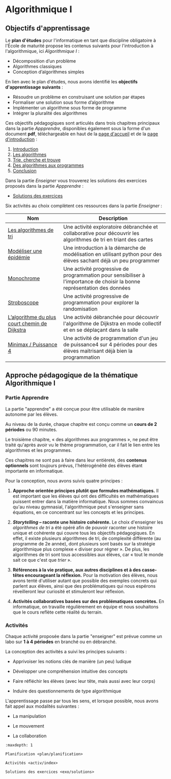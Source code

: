 # Algorithmique I

<!--
Le plan d'études pour l'informatique en tant que discipline obligatoire à l'École de maturité propose les contenus suivants pour **l'introduction à l'algorithmique**, ici appelée algorithmique I : 

- Décomposition d’un problème
- Algorithmes classiques
- Conception d’algorithmes simples

## Objectifs de la thématique


À la fin de ce chapitre, vous saurez ce qu'est un algorithme et vous serez capable de transcrire des algorithmes en programmes. Vous saurez résoudre des problèmes, en décomposant leur solution en étapes à suivre. Vous verrez également que pour un même problème, on peut avoir plusieurs solutions avec des propriétés, avantages et désavantages différents. 

- Se familiariser avec la notion d’algorithme.
- Savoir résoudre des problèmes, en décomposant leur solution en étapes à suivre.
- Savoir que pour un même problème, on peut avoir plusieurs solutions avec différents propriétés, - avantages et désavantages.
- Être capable de transcrire un algorithme dans un programme.
-->

## Objectifs d'apprentissage 

Le **plan d'études** pour l'informatique en tant que discipline obligatoire à l'École de maturité propose les contenus suivants pour l'introduction à l'algorithmique, ici *Algorithmique I* : 

- Décomposition d’un problème
- Algorithmes classiques
- Conception d’algorithmes simples

En lien avec le plan d'études, nous avons identifié les **objectifs d'apprentissage suivants** :


- Résoudre un problème en construisant une solution par étapes
- Formaliser une solution sous forme d’algorithme
- Implémenter un algorithme sous forme de programme
- Intégrer la pluralité des algorithmes


Ces objectifs pédagogiques sont articulés dans trois chapitres principaux dans la partie *Appprendre*, disponibles également sous la forme d'un document **pdf**, téléchargeable en haut de la <a href="../../appr/algo1/index.html">page d'accueil</a> et de la <a href="../../appr/algo1/intro.html">page d'introduction</a> :

1. <a href="../../appr/algo1/intro.html"> Introduction </a>
2. <a href="../../appr/algo1/algorithmes.html">  Les algorithmes </a>
3. <a href="../../appr/algo1/tri.html"> Trie, cherche et trouve</a>
4. <a href="../../appr/algo1/algo-progs.html">  Des algorithmes aux programmes</a>
5. <a href="../../appr/algo1/conclusion.html">  Conclusion</a>

Dans la partie *Enseigner* vous trouverez les solutions des exercices proposés dans la partie *Appprendre* :

- <a href="../algo1/exo/solutions.html"> Solutions des exercices  </a>

Six activités au choix complètent ces ressources dans la partie *Enseigner* :

|Nom    | Description |
|-------|---------|
| <a href="../algo1/activ/algo-tri.html"> Les algorithmes de tri  </a>| Une activité exploratoire débranchée et collaborative pour découvrir les algorithmes de tri en triant des cartes|
| <a href="../algo1/activ/epidemie/index.html"> Modéliser une épidémie </a>| Une introduction à la démarche de modélisation en utilisant python pour des élèves sachant déjà un peu programmer |
| <a href="../algo1/activ/monochrome.html"> Monochrome </a>| Une activité progressive de programmation pour sensibiliser à l'importance de choisir la bonne représentation des données |
| <a href="../algo1/activ/stroboscope.html"> Stroboscope </a>| Une activité progressive de programmation pour explorer la randomisation |
|<a href="../algo1/activ/dijkstra.html"> L’algorithme du plus court chemin de Dijkstra</a>| Une activité débranchée pour découvrir l'algorithme de Dijkstra en mode collectif et en se déplaçant dans la salle |
| <a href="../algo1/activ/puissance4.html"> Minimax / Puissance 4</a>| Une activité de programmation d'un jeu de puissance4 sur 4 périodes pour des élèves maitrisant déjà bien la programmation |





## Approche pédagogique de la thématique Algorithmique I

### Partie Apprendre

La partie "apprendre" a été conçue pour être utilisable de manière autonome par les élèves.

Au niveau de la durée, chaque chapitre est conçu comme un **cours de 2 périodes** ou 90 minutes. 

Le troisième chapitre, « des algorithmes aux programmes », ne peut être traité qu'après avoir vu le thème programmation, car il fait le lien entre les algorithmes et les programmes.

Ces chapitres ne sont pas à faire dans leur entièreté, des **contenus optionnels** sont toujours prévus, l'hétérogénéité des élèves étant importante en informatique. 

Pour la conception, nous avons suivis quatre principes :

1. **Approche orientée principes plutôt que formules mathématiques.** Il est important que les élèves qui ont des difficultés en mathématiques puissent entrer dans la matière informatique. Nous sommes convaincus qu'au niveau gymnasial, l'algorithmique peut s'enseigner sans équations, en ce concentrant sur les concepts et les principes.


2. ***Storytelling* – raconte une histoire cohérente.** Le choix d'enseigner les *algorithmes de tri* a été opéré afin de pouvoir raconter une histoire unique et cohérente qui couvre tous les objectifs pédagogiques. En effet, il existe plusieurs algorithmes de tri, de complexité différente (au programme de 2e année), dont plusieurs sont basés sur la stratégie algorithmique plus complexe « diviser pour régner ». De plus, les algorithmes de tri sont tous accessibles aux élèves, car « tout le monde sait ce que c'est que *trier* ».

3. **Références à la vie pratique, aux autres disciplines et à des casse-têtes encourageant la réflexion.** Pour la motivation des élèves, nous avons tenté d'utiliser autant que possible des exemples concrets qui parlent aux élèves, ainsi que des problématiques qui nous espérons réveilleront leur curiosité et stimuleront leur réflexion. 

4. **Activités collaboratives basées sur des problématiques concrètes.** En informatique, on travaille régulièrement en équipe et nous souhaitons que le cours reflète cette réalité du terrain.






### Activités 

Chaque activité proposée dans la partie "enseigner" est prévue comme un labo sur **1 à 4 périodes** en branché ou en débranché. 

La conception des activités a suivi les principes suivants :

- Apprivoiser les notions clés de manière (un peu) ludique

- Développer une compréhension intuitive des concepts

- Faire réfléchir les élèves (avec leur tête, mais aussi avec leur corps)

- Induire des questionnements de type algorithmique


L'apprentissage passe par tous les sens, et lorsque possible, nous avons fait appel aux modalités suivantes :

- La manipulation

- Le mouvement

- La collaboration





```{toctree}
:maxdepth: 1

Planification <plan/planification>

Activités <activ/index>

Solutions des exercices <exo/solutions>
```
